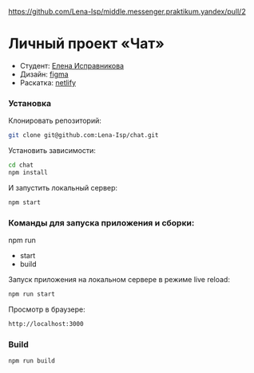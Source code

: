 https://github.com/Lena-Isp/middle.messenger.praktikum.yandex/pull/2

# Личный проект «Чат»
* Студент: [Елена Исправникова](https://github.com/Lena-Isp)
* Дизайн: [figma](https://www.figma.com/file/U6Fu2HoM8nXFIytMd4pwaV/Practicum-Chat?node-id=0%3A1)
* Раскатка: [netlify](https://blissful-torvalds-0e5f38.netlify.app/)

### Установка
Клонировать репозиторий:
```sh
git clone git@github.com:Lena-Isp/chat.git
```
Установить зависимости:
```sh
cd chat
npm install
```
И запустить локальный сервер:
```sh
npm start
```
### Команды для запуска приложения и сборки:

npm run 
  - start
  - build

Запуск приложения на локальном сервере в режиме live reload:
```sh
npm run start
```
Просмотр в браузере:
```sh
http://localhost:3000
``` 

### Build

```
npm run build
```
